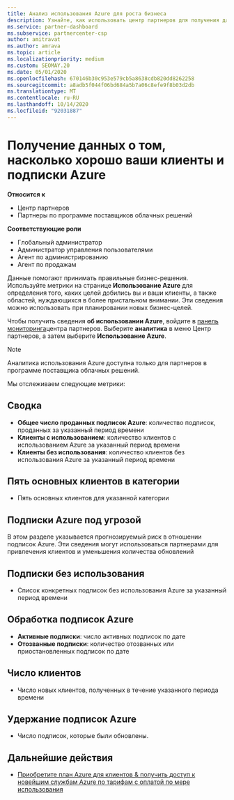```yaml
---
title: Анализ использования Azure для роста бизнеса
description: Узнайте, как использовать центр партнеров для получения данных об использовании подписок Azure ваших клиентов. Данные включают подписки, которые продаются, подвергаются риску и используются.
ms.service: partner-dashboard
ms.subservice: partnercenter-csp
author: amitravat
ms.author: amrava
ms.topic: article
ms.localizationpriority: medium
ms.custom: SEOMAY.20
ms.date: 05/01/2020
ms.openlocfilehash: 670146b30c953e579cb5a8638cdb820dd8262258
ms.sourcegitcommit: a8adb5f044f06bd684a5b7a06c8efe9f8b03d2db
ms.translationtype: MT
ms.contentlocale: ru-RU
ms.lasthandoff: 10/14/2020
ms.locfileid: "92031887"
---
```

# <a name="get-data-about-how-well-your-customers-and-azure-subscriptions-are-doing"></a>Получение данных о том, насколько хорошо ваши клиенты и подписки Azure

**Относится к**

- Центр партнеров
- Партнеры по программе поставщиков облачных решений

**Соответствующие роли**

- Глобальный администратор
- Администратор управления пользователями
- Агент по администрированию
- Агент по продажам

Данные помогают принимать правильные бизнес-решения. Используйте метрики на странице **Использование Azure** для определения того, каких целей добились вы и ваши клиенты, а также областей, нуждающихся в более пристальном внимании. Эти сведения можно использовать при планировании новых бизнес-целей.

Чтобы получить сведения **об использовании Azure**, войдите в [панель мониторинга](https:/partner.microsoft.com/dashboard)центра партнеров. Выберите **аналитика** в меню Центр партнеров, а затем выберите **Использование Azure**.

> [!NOTE]
> Аналитика использования Azure доступна только для партнеров в программе поставщика облачных решений.

Мы отслеживаем следующие метрики:

## <a name="summary"></a>Сводка

- **Общее число проданных подписок Azure**: количество подписок, проданных за указанный период времени  
- **Клиенты с использованием**: количество клиентов с использованием Azure за указанный период времени  
- **Клиенты без использования**: количество клиентов без использования Azure за указанный период времени  

## <a name="top-5-customers-in-category"></a>Пять основных клиентов в категории

- Пять основных клиентов для указанной категории  

## <a name="azure-subscriptions-at-risk"></a>Подписки Azure под угрозой

В этом разделе указывается прогнозируемый риск в отношении подписок Azure. Эти сведения могут использоваться партнерами для привлечения клиентов и уменьшения количества обновлений

## <a name="subscriptions-without-usage"></a>Подписки без использования

- Список конкретных подписок без использования Azure за указанный период времени  

## <a name="azure-subscription-churn"></a>Обработка подписок Azure

- **Активные подписки**: число активных подписок по дате  
- **Отозванные подписки**: количество отозванных или приостановленных подписок по дате  

## <a name="customer-count"></a>Число клиентов

- Число новых клиентов, полученных в течение указанного периода времени  

## <a name="azure-subscription-retention"></a>Удержание подписок Azure

- Число подписок, которые были обновлены.

 ## <a name="next-steps"></a>Дальнейшие действия

- [Приобретите план Azure для клиентов & получить доступ к новейшим службам Azure по тарифам с оплатой по мере использования](purchase-azure-plan.md)
